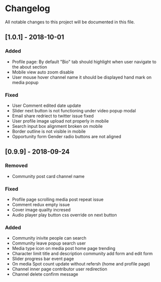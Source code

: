 # Changelog
All notable changes to this project will be documented in this file.

## [1.0.1] - 2018-10-01

### Added
- Profile page: By default "Bio" tab should highlight when user navigate to the about section
- Mobile view auto zoom disable
- User mouse hover channel name it should be displayed hand mark on media popup

### Fixed
- User Comment edited date update
- Slider next button is not functioning under video popup modal
- Email share redriect to twitter issue fixed
- User profile image upload not properly in mobile
- Search input box alignment broken on mobile
- Border outline is not visible in mobile
- Opportunity form Gender radio buttons are not aligned

## [0.9.9] - 2018-09-24

### Removed
- Community post card channel name

### Fixed
- Profile page scrolling media post repeat issue
- Comment redux empty issue
- Cover image quailty incresed
- Audio player play button css override on next button

### Added
- Community inivite people can search
- Community leave popup search user
- Media type icon on media post home page trending
- Character limit title and description community add form and edit form
- Slider progress bar event page
- On media Spot count update without refersh (home and profile page)
- Channel inner page contributor user redirection
- Channel delete confirm message 
